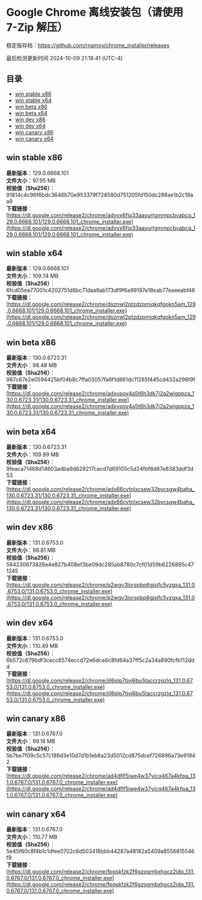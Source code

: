 # Google Chrome 离线安装包（请使用 7-Zip 解压）
稳定版存档：<https://github.com/rnamoy/chrome_installer/releases>

最后检测更新时间
2024-10-09 21:18:41 (UTC-4)


## 目录
* [win stable x86](https://github.com/rnamoy/chrome_installer?tab=readme-ov-file#win-stable-x86)
* [win stable x64](https://github.com/rnamoy/chrome_installer?tab=readme-ov-file#win-stable-x64)
* [win beta x86](https://github.com/rnamoy/chrome_installer?tab=readme-ov-file#win-beta-x86)
* [win beta x64](https://github.com/rnamoy/chrome_installer?tab=readme-ov-file#win-beta-x64)
* [win dev x86](https://github.com/rnamoy/chrome_installer?tab=readme-ov-file#win-dev-x86)
* [win dev x64](https://github.com/rnamoy/chrome_installer?tab=readme-ov-file#win-dev-x64)
* [win canary x86](https://github.com/rnamoy/chrome_installer?tab=readme-ov-file#win-canary-x86)
* [win canary x64](https://github.com/rnamoy/chrome_installer?tab=readme-ov-file#win-canary-x64)

## win stable x86
**最新版本**：129.0.6668.101  
**文件大小**：97.95 MB  
**校验值（Sha256）**：91814c4c96f6bdc3646b70e953379f728580d751205fd150dc288ae1b2c19aa9  
**下载链接**：[https://dl.google.com/release2/chrome/advvx6fiq33aayurtgmmpcbvabcq_129.0.6668.101/129.0.6668.101_chrome_installer.exe](https://dl.google.com/release2/chrome/advvx6fiq33aayurtgmmpcbvabcq_129.0.6668.101/129.0.6668.101_chrome_installer.exe)  

## win stable x64
**最新版本**：129.0.6668.101  
**文件大小**：109.74 MB  
**校验值（Sha256）**：6fcd05ea77001c4202751d6bc71daa9ab173df9f6a99197e18eab77eaeeabf46  
**下载链接**：[https://dl.google.com/release2/chrome/dsznwl2ptzdzpmiqkqfgokn5am_129.0.6668.101/129.0.6668.101_chrome_installer.exe](https://dl.google.com/release2/chrome/dsznwl2ptzdzpmiqkqfgokn5am_129.0.6668.101/129.0.6668.101_chrome_installer.exe)  

## win beta x86
**最新版本**：130.0.6723.31  
**文件大小**：98.48 MB  
**校验值（Sha256）**：967c67e2e0594425bf04b8c7ffa03057fa6f1d861dc11285f445cd432a296f9f  
**下载链接**：[https://dl.google.com/release2/chrome/adxvpov4a5t6h3dk7j2a2wlgppza_130.0.6723.31/130.0.6723.31_chrome_installer.exe](https://dl.google.com/release2/chrome/adxvpov4a5t6h3dk7j2a2wlgppza_130.0.6723.31/130.0.6723.31_chrome_installer.exe)  

## win beta x64
**最新版本**：130.0.6723.31  
**文件大小**：109.99 MB  
**校验值（Sha256）**：9feaca71468d14603adba9d629217cacd7d69105c5d24fbf6d87e8383ddf3d53  
**下载链接**：[https://dl.google.com/release2/chrome/adx66cvtnlxcsew32bycsgw4baha_130.0.6723.31/130.0.6723.31_chrome_installer.exe](https://dl.google.com/release2/chrome/adx66cvtnlxcsew32bycsgw4baha_130.0.6723.31/130.0.6723.31_chrome_installer.exe)  

## win dev x86
**最新版本**：131.0.6753.0  
**文件大小**：98.81 MB  
**校验值（Sha256）**：584230673826e4e827b408ef3be09dc285ab8780c7cf01d59b6226895c471245  
**下载链接**：[https://dl.google.com/release2/chrome/p2wgv3lorspbp6gjsjfc5yzgxa_131.0.6753.0/131.0.6753.0_chrome_installer.exe](https://dl.google.com/release2/chrome/p2wgv3lorspbp6gjsjfc5yzgxa_131.0.6753.0/131.0.6753.0_chrome_installer.exe)  

## win dev x64
**最新版本**：131.0.6753.0  
**文件大小**：110.49 MB  
**校验值（Sha256）**：6b572c679bdf3cecc6574eccd72e6dce6c8fd64a37ff5c2a34a890fcfb112ddd  
**下载链接**：[https://dl.google.com/release2/chrome/iil6plp7tjyj6bu5taccrzgzlq_131.0.6753.0/131.0.6753.0_chrome_installer.exe](https://dl.google.com/release2/chrome/iil6plp7tjyj6bu5taccrzgzlq_131.0.6753.0/131.0.6753.0_chrome_installer.exe)  

## win canary x86
**最新版本**：131.0.6767.0  
**文件大小**：99.18 MB  
**校验值（Sha256）**：5b7be7f09c5c57c189d3e10d7d1b1eb8a23d5012cd875dcef726896a73e91942  
**下载链接**：[https://dl.google.com/release2/chrome/ad4dflf5iwe4w37yicq467a4kfpa_131.0.6767.0/131.0.6767.0_chrome_installer.exe](https://dl.google.com/release2/chrome/ad4dflf5iwe4w37yicq467a4kfpa_131.0.6767.0/131.0.6767.0_chrome_installer.exe)  

## win canary x64
**最新版本**：131.0.6767.0  
**文件大小**：110.77 MB  
**校验值（Sha256）**：5e45f60c8f4b1c1dfee0702c6d503418bbb44287a48182a5409a8556815546f9  
**下载链接**：[https://dl.google.com/release2/chrome/fpqskfzk2f6gzogmbxhgcz2idq_131.0.6767.0/131.0.6767.0_chrome_installer.exe](https://dl.google.com/release2/chrome/fpqskfzk2f6gzogmbxhgcz2idq_131.0.6767.0/131.0.6767.0_chrome_installer.exe)  

